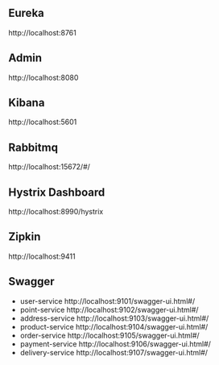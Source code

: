 ## Eureka 
http://localhost:8761

## Admin
http://localhost:8080

## Kibana
http://localhost:5601

## Rabbitmq
http://localhost:15672/#/

## Hystrix Dashboard
http://localhost:8990/hystrix

## Zipkin
http://localhost:9411

## Swagger
- user-service
http://localhost:9101/swagger-ui.html#/
- point-service
http://localhost:9102/swagger-ui.html#/
- address-service
http://localhost:9103/swagger-ui.html#/
- product-service
http://localhost:9104/swagger-ui.html#/
- order-service
http://localhost:9105/swagger-ui.html#/
- payment-service
http://localhost:9106/swagger-ui.html#/
- delivery-service
http://localhost:9107/swagger-ui.html#/